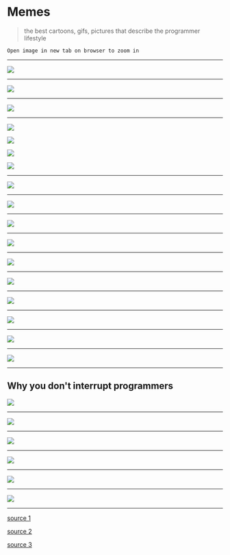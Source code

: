 # Memes

> the best cartoons, gifs, pictures that describe the programmer lifestyle

`Open image in new tab on browser to zoom in`

---

![](https://qph.is.quoracdn.net/main-qimg-5b37217e33bc1c631e394fbc46c920ed?convert_to_webp=true)

---

![](https://qph.is.quoracdn.net/main-qimg-2776209b9d9d72eef92d0910e8c72e13?convert_to_webp=true)

---

![](https://qph.is.quoracdn.net/main-qimg-03f47e936d4e231c85b653eb0de2b457?convert_to_webp=true)

---

![](http://s3.amazonaws.com/theoatmeal-img/comics/fix_computer/header.png)

![](http://s3.amazonaws.com/theoatmeal-img/comics/fix_computer/windows.png)

![](http://s3.amazonaws.com/theoatmeal-img/comics/fix_computer/apple.png)

![](http://s3.amazonaws.com/theoatmeal-img/comics/fix_computer/linux.png)

---

![](https://qph.is.quoracdn.net/main-qimg-442ebf44d2b8b051364b3a9dba3241b5?convert_to_webp=true)

---

![](https://qph.is.quoracdn.net/main-qimg-7ba34091e740ee3f9ed170a9a1ee4249?convert_to_webp=true)

---

![](https://qph.is.quoracdn.net/main-qimg-e90c4d2aa6e3166df50dbe06fe2e28df?convert_to_webp=true)

---

![](https://qph.is.quoracdn.net/main-qimg-be731419a8189bfb241e19c4143826c3?convert_to_webp=true)

---

![](https://qph.is.quoracdn.net/main-qimg-fb9ed8a71c55bcd1dc9968052f6043bf?convert_to_webp=true)

---

![](https://qph.is.quoracdn.net/main-qimg-e0c9dafb319150b6c6d9816047ed9eae?convert_to_webp=true)

---

![](https://qph.is.quoracdn.net/main-qimg-6bc17fbf380865d51a80fd5279f5adca?convert_to_webp=true)

---

![](https://qph.is.quoracdn.net/main-qimg-fabec043cb6f94bd90a3d1bd3ebccdc5?convert_to_webp=true)

---

![](https://qph.is.quoracdn.net/main-qimg-60feb4aa9464fcf3123a5058874ddaee?convert_to_webp=true)

---

![](https://qph.is.quoracdn.net/main-qimg-5e50e3c0ee4bb967610271e4e43862c3?convert_to_webp=true)

---

## Why you don't interrupt programmers

![](https://qph.is.quoracdn.net/main-qimg-be298aabe5a6a239b5c1737d4094daf8?convert_to_webp=true)

---

![](https://qph.is.quoracdn.net/main-qimg-b78d884a5c1f3cf898f67bccc15d8bce?convert_to_webp=true)

---

![](https://qph.is.quoracdn.net/main-qimg-de0e3cab696082dadf3f798e19762f5e?convert_to_webp=true)

---

![](https://qph.is.quoracdn.net/main-qimg-539a980f54b68d3810e77f35b5ad84f0?convert_to_webp=true)

---

![](https://qph.is.quoracdn.net/main-qimg-7968b05fd481f699dc84341690070105?convert_to_webp=true)

---

![](https://qph.is.quoracdn.net/main-qimg-4ec904e80eb2031b549fe641255dbde6?convert_to_webp=true)

---

[source 1](https://www.quora.com/What-are-the-most-popular-computer-programming-jokes)

[source 2](https://www.quora.com/What-are-the-best-Computer-Science-memes-that-you-have-ever-come-across)

[source 3](https://www.quora.com/Whats-your-favorite-programming-cartoon-or-comic)

